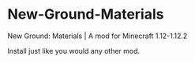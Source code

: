 # New-Ground-Materials
New Ground: Materials |
A mod for Minecraft 1.12-1.12.2

Install just like you would any other mod.
